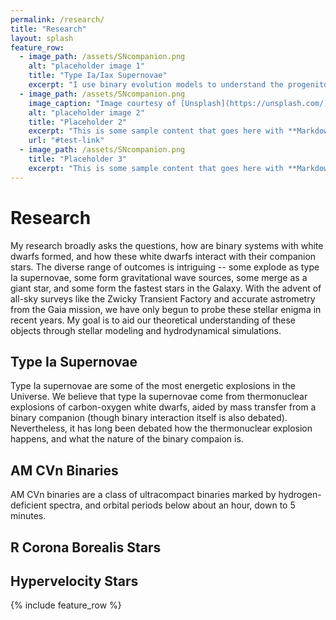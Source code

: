 ```yaml
---
permalink: /research/
title: "Research"
layout: splash
feature_row:
  - image_path: /assets/SNcompanion.png
    alt: "placeholder image 1"
    title: "Type Ia/Iax Supernovae"
    excerpt: "I use binary evolution models to understand the progenitor systems of type Ia/Iax supernovae. Our models predict the phase space and observable properties of **helium star-white dwarf binaries** leading to Chandrasekhar mass explosions, and of **double white dwarf binaries** leading to sub-Chandrasekhar mass explosions."
  - image_path: /assets/SNcompanion.png
    image_caption: "Image courtesy of [Unsplash](https://unsplash.com/)"
    alt: "placeholder image 2"
    title: "Placeholder 2"
    excerpt: "This is some sample content that goes here with **Markdown** formatting."
    url: "#test-link"
  - image_path: /assets/SNcompanion.png
    title: "Placeholder 3"
    excerpt: "This is some sample content that goes here with **Markdown** formatting."
---
```


# Research

My research broadly asks the questions, how are binary systems with white dwarfs formed, and how these white dwarfs interact with their companion stars. The diverse range of outcomes is intriguing -- some explode as type Ia supernovae, some form gravitational wave sources, some merge as a giant star, and some form the fastest stars in the Galaxy. With the advent of all-sky surveys like the Zwicky Transient Factory and accurate astrometry from the Gaia mission, we have only begun to probe these stellar enigma in recent years. My goal is to aid our theoretical understanding of these objects through stellar modeling and hydrodynamical simulations. 

## Type Ia Supernovae

Type Ia supernovae are some of the most energetic explosions in the Universe. We believe that type Ia supernovae come from thermonuclear explosions of carbon-oxygen white dwarfs, aided by mass transfer from a binary companion (though binary interaction itself is also debated). Nevertheless, it has long been debated how the thermonuclear explosion happens, and what the nature of the binary compaion is. 

## AM CVn Binaries

AM CVn binaries are a class of ultracompact binaries marked by hydrogen-deficient spectra, and orbital periods below about an hour, down to 5 minutes. 

## R Corona Borealis Stars

## Hypervelocity Stars




{% include feature_row %}
